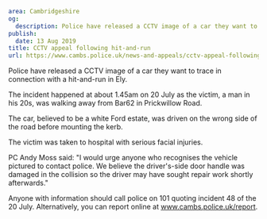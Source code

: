 ```yaml
area: Cambridgeshire
og:
  description: Police have released a CCTV image of a car they want to trace in connection with a hit-and-run in Ely.
publish:
  date: 13 Aug 2019
title: CCTV appeal following hit-and-run
url: https://www.cambs.police.uk/news-and-appeals/cctv-appeal-following-hit-and-run
```

Police have released a CCTV image of a car they want to trace in connection with a hit-and-run in Ely.

The incident happened at about 1.45am on 20 July as the victim, a man in his 20s, was walking away from Bar62 in Prickwillow Road.

The car, believed to be a white Ford estate, was driven on the wrong side of the road before mounting the kerb.

The victim was taken to hospital with serious facial injuries.

PC Andy Moss said: "I would urge anyone who recognises the vehicle pictured to contact police. We believe the driver's-side door handle was damaged in the collision so the driver may have sought repair work shortly afterwards."

Anyone with information should call police on 101 quoting incident 48 of the 20 July. Alternatively, you can report online at www.cambs.police.uk/report.
